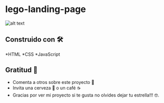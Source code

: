 # lego-landing-page

![alt text](https://i.ibb.co/18m9SbX/Captura-de-pantalla-de-2021-06-08-10-02-35.png)


## Construido con 🛠️

*HTML
*CSS
*JavaScript

## Gratitud 🎁

* Comenta a otros sobre este proyecto 📢
* Invita una cerveza 🍺 o un café ☕ 
* Gracias por ver mi proyecto si te gusta no olvides dejar tu estrella!!! 🤓.


